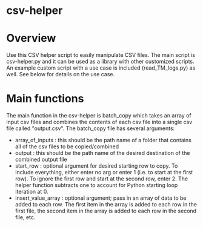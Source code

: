 # csv-helper

# Overview
Use this CSV helper script to easily manipulate CSV files.  The main script is csv-helper.py and it can be used as a library with other customized scripts.  An example custom script with a use case is included (read_TM_logs.py) as well.  See below for details on the use case.

# Main functions
The main function in the csv-helper is batch_copy which takes an array of input csv files and combines the contents of each csv file into a single csv file called "output.csv".  The batch_copy file has several arguments:
* array_of_inputs : this should be the path name of a folder that contains all of the csv files to be copied/combined
* output : this should be the path name of the desired destination of the combined output file
* start_row : optional argument for desired starting row to copy. To include everything, either enter no arg or enter 1 (i.e. to start at the first row). To ignore the first row and start at the second row, enter 2. The helper function subtracts one to account for Python starting loop iteration at 0.
* insert_value_array : optional argument; pass in an array of data to be added to each row. The first item in the array is added to each row in the first file, the second item in the array is added to each row in the second file, etc.

